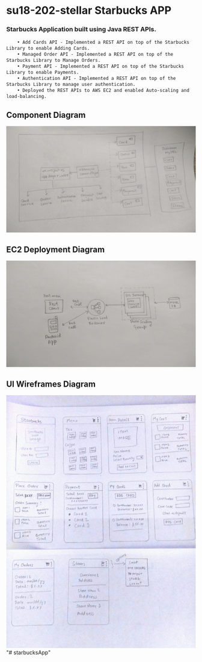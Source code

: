 # su18-202-stellar Starbucks APP


###  Starbucks Application built using Java REST APIs.

        • Add Cards API - Implemented a REST API on top of the Starbucks Library to enable Adding Cards.
        • Managed Order API - Implemented a REST API on top of the Starbucks Library to Manage Orders.
        • Payment API - Implemented a REST API on top of the Starbucks Library to enable Payments.
        • Authentication API - Implemented a REST API on top of the Starbucks Library to manage user authentication.
        • Deployed the REST APIs to AWS EC2 and enabled Auto-scaling and load-balancing. 

        
## Component Diagram
![alt text](diagrams/componentDiagram.jpeg "this is the Component Diagram")
            
## EC2 Deployment Diagram
![alt text](diagrams/cloudDeployment.jpeg "this is the Deployment diagram")

## UI Wireframes Diagram
![alt text](diagrams/uiframes.jpeg "UI screens")
"# starbucksApp" 
